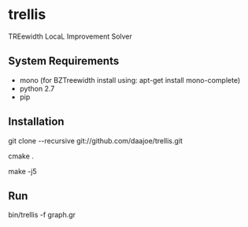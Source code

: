 # trellis
TREewidth LocaL Improvement Solver

## System Requirements
- mono (for BZTreewidth install using: apt-get install mono-complete)
- python 2.7
- pip

## Installation
git clone --recursive git://github.com/daajoe/trellis.git

cmake .

make -j5

## Run
bin/trellis -f graph.gr
